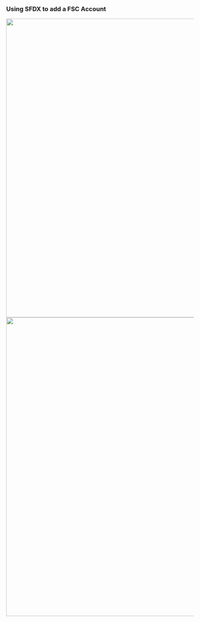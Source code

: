 
### Using SFDX to add a FSC Account

<img src='md/fsc-account-add-3.png' width="800"/>
<img src='md/fscAddAccount-1.png' width="800"/>


